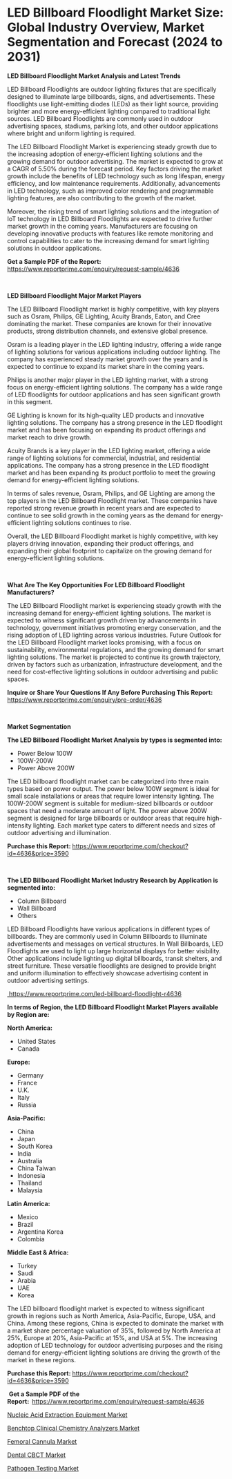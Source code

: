 <p><h1>LED Billboard Floodlight Market Size: Global Industry Overview, Market Segmentation and Forecast (2024 to 2031)</h1></p><p><strong>LED Billboard Floodlight Market Analysis and Latest Trends</strong></p>
<p><p>LED Billboard Floodlights are outdoor lighting fixtures that are specifically designed to illuminate large billboards, signs, and advertisements. These floodlights use light-emitting diodes (LEDs) as their light source, providing brighter and more energy-efficient lighting compared to traditional light sources. LED Billboard Floodlights are commonly used in outdoor advertising spaces, stadiums, parking lots, and other outdoor applications where bright and uniform lighting is required.</p><p>The LED Billboard Floodlight Market is experiencing steady growth due to the increasing adoption of energy-efficient lighting solutions and the growing demand for outdoor advertising. The market is expected to grow at a CAGR of 5.50% during the forecast period. Key factors driving the market growth include the benefits of LED technology such as long lifespan, energy efficiency, and low maintenance requirements. Additionally, advancements in LED technology, such as improved color rendering and programmable lighting features, are also contributing to the growth of the market.</p><p>Moreover, the rising trend of smart lighting solutions and the integration of IoT technology in LED Billboard Floodlights are expected to drive further market growth in the coming years. Manufacturers are focusing on developing innovative products with features like remote monitoring and control capabilities to cater to the increasing demand for smart lighting solutions in outdoor applications.</p></p>
<p><strong>Get a Sample PDF of the Report:&nbsp;</strong> <a href="https://www.reportprime.com/enquiry/request-sample/4636">https://www.reportprime.com/enquiry/request-sample/4636</a></p>
<p>&nbsp;</p>
<p><strong>LED Billboard Floodlight Major Market Players</strong></p>
<p><p>The LED Billboard Floodlight market is highly competitive, with key players such as Osram, Philips, GE Lighting, Acuity Brands, Eaton, and Cree dominating the market. These companies are known for their innovative products, strong distribution channels, and extensive global presence.</p><p>Osram is a leading player in the LED lighting industry, offering a wide range of lighting solutions for various applications including outdoor lighting. The company has experienced steady market growth over the years and is expected to continue to expand its market share in the coming years.</p><p>Philips is another major player in the LED lighting market, with a strong focus on energy-efficient lighting solutions. The company has a wide range of LED floodlights for outdoor applications and has seen significant growth in this segment.</p><p>GE Lighting is known for its high-quality LED products and innovative lighting solutions. The company has a strong presence in the LED floodlight market and has been focusing on expanding its product offerings and market reach to drive growth.</p><p>Acuity Brands is a key player in the LED lighting market, offering a wide range of lighting solutions for commercial, industrial, and residential applications. The company has a strong presence in the LED floodlight market and has been expanding its product portfolio to meet the growing demand for energy-efficient lighting solutions.</p><p>In terms of sales revenue, Osram, Philips, and GE Lighting are among the top players in the LED Billboard Floodlight market. These companies have reported strong revenue growth in recent years and are expected to continue to see solid growth in the coming years as the demand for energy-efficient lighting solutions continues to rise.</p><p>Overall, the LED Billboard Floodlight market is highly competitive, with key players driving innovation, expanding their product offerings, and expanding their global footprint to capitalize on the growing demand for energy-efficient lighting solutions.</p></p>
<p>&nbsp;</p>
<p><strong>What Are The Key Opportunities For LED Billboard Floodlight Manufacturers?</strong></p>
<p><p>The LED Billboard Floodlight market is experiencing steady growth with the increasing demand for energy-efficient lighting solutions. The market is expected to witness significant growth driven by advancements in technology, government initiatives promoting energy conservation, and the rising adoption of LED lighting across various industries. Future Outlook for the LED Billboard Floodlight market looks promising, with a focus on sustainability, environmental regulations, and the growing demand for smart lighting solutions. The market is projected to continue its growth trajectory, driven by factors such as urbanization, infrastructure development, and the need for cost-effective lighting solutions in outdoor advertising and public spaces.</p></p>
<p><strong>Inquire or Share Your Questions If Any Before Purchasing This Report:</strong> <a href="https://www.reportprime.com/enquiry/pre-order/4636">https://www.reportprime.com/enquiry/pre-order/4636</a></p>
<p>&nbsp;</p>
<p><strong>Market Segmentation</strong></p>
<p><strong>The LED Billboard Floodlight Market Analysis by types is segmented into:</strong></p>
<p><ul><li>Power Below 100W</li><li>100W-200W</li><li>Power Above 200W</li></ul></p>
<p><p>The LED billboard floodlight market can be categorized into three main types based on power output. The power below 100W segment is ideal for small scale installations or areas that require lower intensity lighting. The 100W-200W segment is suitable for medium-sized billboards or outdoor spaces that need a moderate amount of light. The power above 200W segment is designed for large billboards or outdoor areas that require high-intensity lighting. Each market type caters to different needs and sizes of outdoor advertising and illumination.</p></p>
<p><strong>Purchase this Report:&nbsp;</strong><a href="https://www.reportprime.com/checkout?id=4636&price=3590">https://www.reportprime.com/checkout?id=4636&price=3590</a></p>
<p>&nbsp;</p>
<p><strong>The LED Billboard Floodlight Market Industry Research by Application is segmented into:</strong></p>
<p><ul><li>Column Billboard</li><li>Wall Billboard</li><li>Others</li></ul></p>
<p><p>LED Billboard Floodlights have various applications in different types of billboards. They are commonly used in Column Billboards to illuminate advertisements and messages on vertical structures. In Wall Billboards, LED Floodlights are used to light up large horizontal displays for better visibility. Other applications include lighting up digital billboards, transit shelters, and street furniture. These versatile floodlights are designed to provide bright and uniform illumination to effectively showcase advertising content in outdoor advertising settings.</p></p>
<p><a href="https://www.reportprime.com/led-billboard-floodlight-r4636">&nbsp;https://www.reportprime.com/led-billboard-floodlight-r4636</a></p>
<p><strong>In terms of Region, the LED Billboard Floodlight Market Players available by Region are:</strong></p>
<p>
    <p> <strong> North America: </strong>
        <ul>
            <li>United States</li>
            <li>Canada</li>
        </ul>
        </p> 
    <p> <strong> Europe: </strong>
        <ul>
            <li>Germany</li>
            <li>France</li>
            <li>U.K.</li>
            <li>Italy</li>
            <li>Russia</li>
        </ul>
        </p> 
    <p> <strong> Asia-Pacific: </strong>
        <ul>
            <li>China</li>
            <li>Japan</li>
            <li>South Korea</li>
            <li>India</li>
            <li>Australia</li>
            <li>China Taiwan</li>
            <li>Indonesia</li>
            <li>Thailand</li>
            <li>Malaysia</li>
        </ul>
        </p> 
    <p> <strong> Latin America: </strong>
        <ul>
            <li>Mexico</li>
            <li>Brazil</li>
            <li>Argentina Korea</li>
            <li>Colombia</li>
        </ul>
        </p> 
    <p> <strong> Middle East & Africa: </strong>
        <ul>
            <li>Turkey</li>
            <li>Saudi</li>
            <li>Arabia</li>
            <li>UAE</li>
            <li>Korea</li>
        </ul>
    </p>
    </p>
<p><p>The LED billboard floodlight market is expected to witness significant growth in regions such as North America, Asia-Pacific, Europe, USA, and China. Among these regions, China is expected to dominate the market with a market share percentage valuation of 35%, followed by North America at 25%, Europe at 20%, Asia-Pacific at 15%, and USA at 5%. The increasing adoption of LED technology for outdoor advertising purposes and the rising demand for energy-efficient lighting solutions are driving the growth of the market in these regions.</p></p>
<p><strong>Purchase this Report: </strong><a href="https://www.reportprime.com/checkout?id=4636&price=3590">https://www.reportprime.com/checkout?id=4636&price=3590</a></p>
<p>&nbsp;<strong>Get a Sample PDF of the Report:&nbsp;&nbsp;</strong><a href="https://www.reportprime.com/enquiry/request-sample/4636">https://www.reportprime.com/enquiry/request-sample/4636</a></p>
<p><strong></strong></p>
<p><p><a href="https://medium.com/@polesdua.1/nucleic-acid-extraction-equipment-market-global-market-trends-and-market-forecast-2024-2031-6092e56551df">Nucleic Acid Extraction Equipment Market</a></p><p><a href="https://medium.com/@rontaybrewer02024/benchtop-clinical-chemistry-analyzers-market-emerging-trends-and-future-prospects-for-period-from-323573d1f7df">Benchtop Clinical Chemistry Analyzers Market</a></p><p><a href="https://medium.com/@cpierre31945/femoral-cannula-market-a-global-and-regional-analysis-focus-on-region-country-level-analysis-2616e5ae40c5">Femoral Cannula Market</a></p><p><a href="https://medium.com/@alicemcglynn2022/global-dental-cbct-market-sector-types-applications-market-player-strategies-regional-growth-b1c2de907290">Dental CBCT Market</a></p><p><a href="https://medium.com/@sylviajacksonb5/pathogen-testing-industry-analysis-report-its-market-size-share-trends-by-application-region-fbb1aae8fdb1">Pathogen Testing Market</a></p></p>